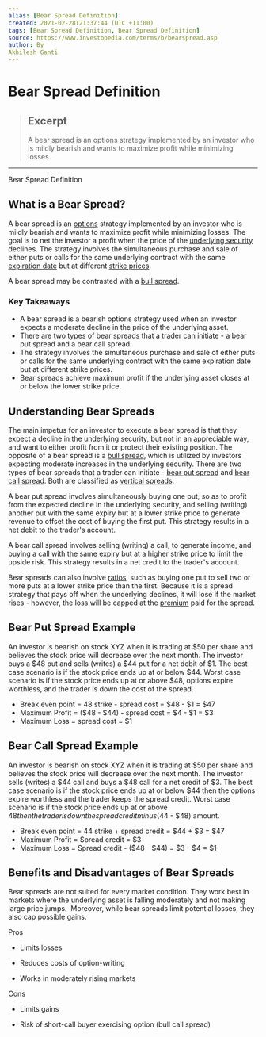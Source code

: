 ```yaml
---
alias: [Bear Spread Definition]
created: 2021-02-28T21:37:44 (UTC +11:00)
tags: [Bear Spread Definition, Bear Spread Definition]
source: https://www.investopedia.com/terms/b/bearspread.asp
author: By
Akhilesh Ganti
---
```


# Bear Spread Definition

> ## Excerpt
> A bear spread is an options strategy implemented by an investor who is mildly bearish and wants to maximize profit while minimizing losses.

---

Bear Spread Definition
## What is a Bear Spread?

A bear spread is an [options](https://www.investopedia.com/terms/o/option.asp) strategy implemented by an investor who is mildly bearish and wants to maximize profit while minimizing losses. The goal is to net the investor a profit when the price of the [underlying security](https://www.investopedia.com/terms/u/underlying-security.asp) declines. The strategy involves the simultaneous purchase and sale of either puts or calls for the same underlying contract with the same [expiration date](https://www.investopedia.com/terms/e/expiration-date.asp) but at different [strike prices](https://www.investopedia.com/terms/s/strikeprice.asp).

A bear spread may be contrasted with a [bull spread](https://www.investopedia.com/terms/b/bullspread.asp).

### Key Takeaways

-   A bear spread is a bearish options strategy used when an investor expects a moderate decline in the price of the underlying asset.
-   There are two types of bear spreads that a trader can initiate - a bear put spread and a bear call spread.
-   The strategy involves the simultaneous purchase and sale of either puts or calls for the same underlying contract with the same expiration date but at different strike prices.
-   Bear spreads achieve maximum profit if the underlying asset closes at or below the lower strike price.

## Understanding Bear Spreads

The main impetus for an investor to execute a bear spread is that they expect a decline in the underlying security, but not in an appreciable way, and want to either profit from it or protect their existing position. The opposite of a bear spread is a [bull spread](https://www.investopedia.com/terms/b/bullspread.asp), which is utilized by investors expecting moderate increases in the underlying security. There are two types of bear spreads that a trader can initiate - [bear put spread](https://www.investopedia.com/terms/b/bearputspread.asp) and [bear call spread](https://www.investopedia.com/terms/b/bearcallspread.asp). Both are classified as [vertical spreads](https://www.investopedia.com/terms/v/verticalspread.asp).

A bear put spread involves simultaneously buying one put, so as to profit from the expected decline in the underlying security, and selling (writing) another put with the same expiry but at a lower strike price to generate revenue to offset the cost of buying the first put. This strategy results in a net debit to the trader's account.

A bear call spread involves selling (writing) a call, to generate income, and buying a call with the same expiry but at a higher strike price to limit the upside risk. This strategy results in a net credit to the trader's account.

Bear spreads can also involve [ratios](https://www.investopedia.com/terms/r/ratiospread.asp), such as buying one put to sell two or more puts at a lower strike price than the first. Because it is a spread strategy that pays off when the underlying declines, it will lose if the market rises - however, the loss will be capped at the [premium](https://www.investopedia.com/terms/p/premium.asp) paid for the spread.

## Bear Put Spread Example

An investor is bearish on stock XYZ when it is trading at $50 per share and believes the stock price will decrease over the next month. The investor buys a $48 put and sells (writes) a $44 put for a net debit of $1. The best case scenario is if the stock price ends up at or below $44. Worst case scenario is if the stock price ends up at or above $48, options expire worthless, and the trader is down the cost of the spread.

-   Break even point = 48 strike - spread cost = $48 - $1 = $47
-   Maximum Profit = ($48 - $44) - spread cost = $4 - $1 = $3
-   Maximum Loss = spread cost = $1

## Bear Call Spread Example

An investor is bearish on stock XYZ when it is trading at $50 per share and believes the stock price will decrease over the next month. The investor sells (writes) a $44 call and buys a $48 call for a net credit of $3. The best case scenario is if the stock price ends up at or below $44 then the options expire worthless and the trader keeps the spread credit. Worst case scenario is if the stock price ends up at or above $48 then the trader is down the spread credit minus ($44 - $48) amount.

-   Break even point = 44 strike + spread credit = $44 + $3 = $47
-   Maximum Profit = Spread credit = $3
-   Maximum Loss = Spread credit - ($48 - $44) = $3 - $4 = $1

## Benefits and Disadvantages of Bear Spreads

Bear spreads are not suited for every market condition. They work best in markets where the underlying asset is falling moderately and not making large price jumps.  Moreover, while bear spreads limit potential losses, they also cap possible gains.

Pros

-   Limits losses
    
-   Reduces costs of option-writing
    
-   Works in moderately rising markets
    

Cons

-   Limits gains
    
-   Risk of short-call buyer exercising option (bull call spread)
